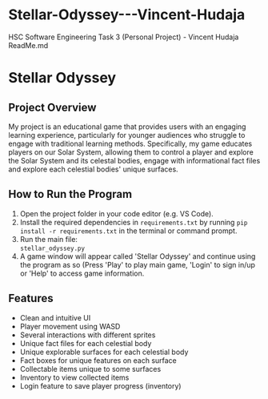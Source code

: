 # Stellar-Odyssey---Vincent-Hudaja
HSC Software Engineering Task 3 (Personal Project) - Vincent Hudaja
ReadMe.md

# Stellar Odyssey

## Project Overview
My project is an educational game that provides users with an engaging learning experience, particularly for younger audiences who struggle to engage with traditional learning methods. Specifically, my game educates players on our Solar System, allowing them to control a player and explore the Solar System and its celestal bodies, engage with informational fact files and explore each celestial bodies' unique surfaces.


## How to Run the Program
1. Open the project folder in your code editor (e.g. VS Code).
2. Install the required dependencies in 
`requirements.txt` by running `pip install -r requirements.txt` in the terminal or command prompt.
3. Run the main file:  
   `stellar_odyssey.py`  
4. A game window will appear called 'Stellar Odyssey' and continue using the program as so (Press 'Play' to play main game, 'Login' to sign in/up or 'Help' to access game information.

## Features
  - Clean and intuitive UI
  - Player movement using WASD
  - Several interactions with different sprites
  - Unique fact files for each celestial body
  - Unique explorable surfaces for each celestial body
  - Fact boxes for unique features on each surface
  - Collectable items unique to some surfaces
  - Inventory to view collected items
  - Login feature to save player progress (inventory)
